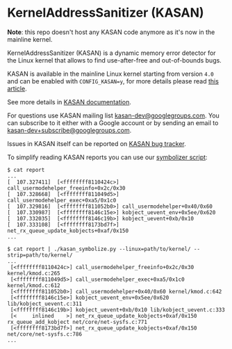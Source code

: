 # KernelAddressSanitizer (KASAN)

**Note**: this repo doesn't host any KASAN code anymore as it's now in the mainline kernel.

KernelAddressSanitizer (KASAN) is a dynamic memory error detector for the Linux kernel that allows to find use-after-free and out-of-bounds bugs.

KASAN is available in the mainline Linux kernel starting from version `4.0` and can be enabled with `CONFIG_KASAN=y`, for more details please read [this article](https://www.programmersought.com/article/7010851656/).

See more details in [KASAN documentation](https://www.kernel.org/doc/html/latest/dev-tools/kasan.html).

For questions use KASAN mailing list [kasan-dev@googlegroups.com](https://groups.google.com/forum/#!forum/kasan-dev).
You can subscribe to it either with a Google account or by sending an email to kasan-dev+subscribe@googlegroups.com.

Issues in KASAN itself can be reported on [KASAN bug tracker](https://bugzilla.kernel.org/buglist.cgi?component=Sanitizers&product=Memory%20Management&resolution=---).

To simplify reading KASAN reports you can use our [symbolizer script](https://github.com/google/sanitizers/blob/master/address-sanitizer/tools/kasan_symbolize.py):

```
$ cat report
...
[  107.327411]  [<ffffffff8110424c>] call_usermodehelper_freeinfo+0x2c/0x30
[  107.328668]  [<ffffffff811049d5>] call_usermodehelper_exec+0xa5/0x1c0
[  107.329816]  [<ffffffff811052b0>] call_usermodehelper+0x40/0x60
[  107.330987]  [<ffffffff8146c15e>] kobject_uevent_env+0x5ee/0x620
[  107.332035]  [<ffffffff8146c19b>] kobject_uevent+0xb/0x10
[  107.333108]  [<ffffffff8173bd7f>] net_rx_queue_update_kobjects+0xaf/0x150
...
```
```
$ cat report | ./kasan_symbolize.py --linux=path/to/kernel/ --strip=path/to/kernel/
...
 [<ffffffff8110424c>] call_usermodehelper_freeinfo+0x2c/0x30 kernel/kmod.c:265
 [<ffffffff811049d5>] call_usermodehelper_exec+0xa5/0x1c0 kernel/kmod.c:612
 [<ffffffff811052b0>] call_usermodehelper+0x40/0x60 kernel/kmod.c:642
 [<ffffffff8146c15e>] kobject_uevent_env+0x5ee/0x620 lib/kobject_uevent.c:311
 [<ffffffff8146c19b>] kobject_uevent+0xb/0x10 lib/kobject_uevent.c:333
 [<     inlined    >] net_rx_queue_update_kobjects+0xaf/0x150 rx_queue_add_kobject net/core/net-sysfs.c:771
 [<ffffffff8173bd7f>] net_rx_queue_update_kobjects+0xaf/0x150 net/core/net-sysfs.c:786
...
```
